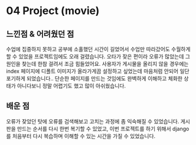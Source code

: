 # 04 Project (movie)

## 느낀점 & 어려웠던 점
수업에 집중하지 못하고 공부에 소홀했던 시간이 길었어서 수업만 따라갔어도 수월하게 할 수 있었을 프로젝트임에도 오래 걸렸습니다. 
오타가 잦은 편이라 오류가 많았는데 그 원인을 찾는데 한참 걸려서 조금 힘들었어요. 사용자가 게시물을 올리지 않을 경우에는 index 페이지에 디폴트 이미지가 올라가게끔 설정하고 싶었는데 마음처럼 안되어 일단 포기하게 되었습니다.. 
단순한 페이지를 만드는 것임에도 완벽하게 이해하고 체화한 상태가 아니다보니 정말 어렵기도 했고 많이 아쉬웠습니다.


## 배운 점
오류가 잦았던 탓에 오류를 검색해보고 고치는 과정에 좀 익숙해질 수 있었습니다. 게시판을 만드는 순서를 다시 한번 복기할 수 있었고, 이번 프로젝트를 하기 위해서 django를 처음부터 다시 복습하며 이해할 수 있는 시간을 가질 수 있었습니다.
